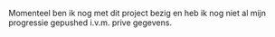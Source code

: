 Momenteel ben ik nog met dit project bezig en heb ik nog niet al mijn progressie gepushed i.v.m. prive gegevens.
